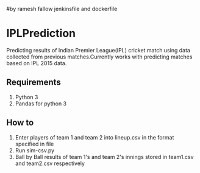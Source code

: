 #by ramesh
fallow jenkinsfile  and dockerfile



# IPLPrediction #
Predicting results of Indian Premier League(IPL) cricket match using data collected from previous matches.Currently works with predicting matches based on IPL 2015 data.

## Requirements ##
1. Python 3
2. Pandas for python 3

## How to ##
1. Enter players of team 1 and team 2 into lineup.csv in the format specified in file
2. Run sim-csv.py
3. Ball by Ball results of team 1's and team 2's innings stored in team1.csv and team2.csv respectively
